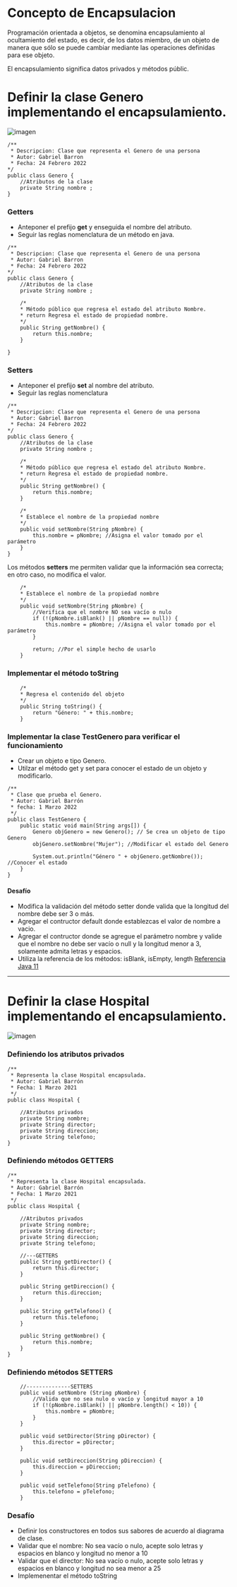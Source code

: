 # Concepto de Encapsulacion

Programación orientada a objetos, se denomina encapsulamiento al ocultamiento del estado, es decir, de los datos miembro, de un objeto de manera que sólo se
puede cambiar mediante las operaciones definidas para ese objeto.

El encapsulamiento significa datos privados y métodos públic.



# Definir la clase **Genero** implementando el encapsulamiento.
![imagen](https://user-images.githubusercontent.com/8560750/158085234-92ef32f9-5277-4ede-8100-e44ca460d142.png)
```
/**
 * Descripcion: Clase que representa el Genero de una persona
 * Autor: Gabriel Barron
 * Fecha: 24 Febrero 2022 
*/
public class Genero {
	//Atributos de la clase
	private String nombre ;
}

```

### Getters
- Anteponer el prefijo **get** y enseguida el nombre del atributo.
- Seguir las reglas nomenclatura de un método en java.

```
/**
 * Descripcion: Clase que representa el Genero de una persona
 * Autor: Gabriel Barron
 * Fecha: 24 Febrero 2022 
*/
public class Genero {
	//Atributos de la clase
	private String nombre ;

	/*
	* Método público que regresa el estado del atributo Nombre.
	* return Regresa el estado de propiedad nombre.
	*/
	public String getNombre() {
		return this.nombre;
	}
	
}
```

### Setters
- Anteponer el prefijo **set** al nombre del atributo.
- Seguir las reglas nomenclatura

```
/**
 * Descripcion: Clase que representa el Genero de una persona
 * Autor: Gabriel Barron
 * Fecha: 24 Febrero 2022 
*/
public class Genero {
	//Atributos de la clase
	private String nombre ;

	/*
	* Método público que regresa el estado del atributo Nombre.
	* return Regresa el estado de propiedad nombre.
	*/
	public String getNombre() {
		return this.nombre;
	}
	
	/*
	* Establece el nombre de la propiedad nombre
	*/
	public void setNombre(String pNombre) {
		this.nombre = pNombre; //Asigna el valor tomado por el parámetro
	}
}
```

Los métodos **setters** me permiten validar que la información sea correcta; en otro caso, no modifica el valor.
```
	/*
	* Establece el nombre de la propiedad nombre
	*/
	public void setNombre(String pNombre) {
		//Verifica que el nombre NO sea vacío o nulo
		if (!(pNombre.isBlank() || pNombre == null)) {
			this.nombre = pNombre; //Asigna el valor tomado por el parámetro
		}

		return; //Por el simple hecho de usarlo
	}
```

### Implementar el método toString

```
	/*
	* Regresa el contenido del objeto
	*/
	public String toString() {
		return "Género: " + this.nombre;
	}
```

### Implementar la clase TestGenero para verificar el funcionamiento
- Crear un objeto e tipo Genero.
- Utilzar el método get y set para conocer el estado de un objeto y modificarlo.

```
/**
 * Clase que prueba el Genero.
 * Autor: Gabriel Barrón
 * fecha: 1 Marzo 2022
 */
public class TestGenero {
	public static void main(String args[]) {
		Genero objGenero = new Genero(); // Se crea un objeto de tipo Genero
		objGenero.setNombre("Mujer"); //Modificar el estado del Genero
		
		System.out.println("Género " + objGenero.getNombre()); //Conocer el estado
	}
}
```


#### Desafío
- Modifica la validación del método setter donde valida que la longitud del nombre debe ser 3 o más.
- Agregar el contructor default donde establezcas el valor de nombre a vacio.
- Agregar el contructor donde se agregue el parámetro nombre y valide que el nombre no debe ser vacío o null y la longitud menor a 3, solamente admita letras y espacios.
- Utiliza la referencia de los métodos: isBlank, isEmpty, length [Referencia Java 11](https://howtodoinjava.com/java11/check-blank-string/)

***
# Definir la clase **Hospital** implementando el encapsulamiento.
![imagen](https://user-images.githubusercontent.com/8560750/158090885-5f06aabb-e5a0-43fd-ad02-dc53ffac649e.png)

### Definiendo los atributos privados
```
/**
 * Representa la clase Hospital encapsulada.
 * Autor: Gabriel Barrón
 * Fecha: 1 Marzo 2021
 */
public class Hospital {

    //Atributos privados
    private String nombre;
    private String director;
    private String direccion;
    private String telefono;
}
```

### Definiendo métodos GETTERS
```
/**
 * Representa la clase Hospital encapsulada.
 * Autor: Gabriel Barrón
 * Fecha: 1 Marzo 2021
 */
public class Hospital {

    //Atributos privados
    private String nombre;
    private String director;
    private String direccion;
    private String telefono;

    //---GETTERS
    public String getDirector() {
        return this.director;
    }

    public String getDireccion() {
        return this.direccion;
    }

    public String getTelefono() {
        return this.telefono;
    }

    public String getNombre() {
        return this.nombre;
    }
}

```
### Definiendo métodos SETTERS
```
    //--------------SETTERS
    public void setNombre (String pNombre) {
        //Valida que no sea nulo o vacío y longitud mayor a 10
        if (!(pNombre.isBlank() || pNombre.length() < 10)) {
            this.nombre = pNombre;
        }
    }

    public void setDirector(String pDirector) {
        this.director = pDirector;
    }

    public void setDireccion(String pDireccion) {
        this.direccion = pDireccion;
    }

    public void setTelefono(String pTelefono) {
        this.telefono = pTelefono;
    }
```

### Desafío
- Definir los constructores en todos sus sabores de acuerdo al diagrama de clase.
- Validar que el nombre: No sea vacío o nulo, acepte solo letras y espacios en blanco y longitud no menor a 10
- Validar que el director: No sea vacío o nulo, acepte solo letras y espacios en blanco y longitud no sea menor a 25
- Implemenentar el método toString
